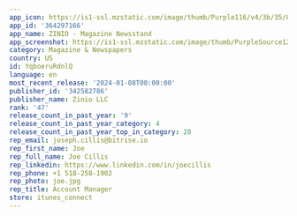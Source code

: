 ```yaml
---
app_icon: https://is1-ssl.mzstatic.com/image/thumb/Purple116/v4/3b/35/82/3b35821d-f387-70a8-c83b-e0d9f6770b8b/AppIcon-0-1x_U007emarketing-0-7-0-sRGB-85-220.png/1024x1024bb.png
app_id: '364297166'
app_name: ZINIO - Magazine Newsstand
app_screenshot: https://is1-ssl.mzstatic.com/image/thumb/PurpleSource124/v4/69/a5/ac/69a5acca-1401-d134-adb1-74741b0a6d15/0eafca85-b2f8-4536-8138-766eaf08c50c_AppScreenshots2020_6.5-inch_EN_Card-1.jpg/1242x2688bb.png
category: Magazine & Newspapers
country: US
id: YqboeruRdnlQ
language: en
most_recent_release: '2024-01-08T00:00:00'
publisher_id: '342582786'
publisher_name: Zinio LLC
rank: '47'
release_count_in_past_year: '9'
release_count_in_past_year_category: 4
release_count_in_past_year_top_in_category: 28
rep_email: joseph.cillis@bitrise.io
rep_first_name: Joe
rep_full_name: Joe Cillis
rep_linkedin: https://www.linkedin.com/in/joecillis
rep_phone: +1 518-258-1902
rep_photo: joe.jpg
rep_title: Account Manager
store: itunes_connect
---
```

